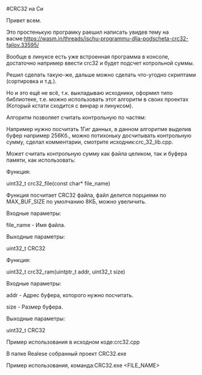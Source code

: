 ﻿#СRC32 на Си


Привет всем.

Это простенькую програмку раешил написать увидев тему на васме:https://wasm.in/threads/ischu-programmu-dlja-podscheta-crc32-fajlov.33595/

Вообще в линуксе есть уже встроенная программа в консоле, достаточно например ввести crc32 <FILENAME> и будет подсчет котрольной суммы.

Решил сделать такую-же, дальше можно сделать что-угодно скриптами (сортировка и т.д.).

Но и это ещё не всё, т.к. выкладываю исходники, оформил типо библиотеке, т.е. можно использовать этот алгоритм в своих проектах (Который кстати сходится с винрар и линуксом).

Алгоритм позволяет считать контрольную по частям:

Например нужно посчитать 1Гиг данных, в данном алгоритме выделив буфер например 256Кб., можно потихоньку досчитывать контрольную сумму, сделал комментарии, смотрите исходник:crc_32_lib.cpp.

Может считать контрольную сумму как файла целиком, так и буфера памяти, как использовать:

Функция:

uint32_t crc32_file(const char* file_name)

Функция посчитает CRC32 файла, файл делится порциями по MAX_BUF_SIZE по умолчанию 8КБ, можно увеличить.

Входные параметры:

file_name - Имя файла.

Выходные параметры:

uint32_t CRC32

Функция:

uint32_t crc32_ram(uintptr_t addr, uint32_t size)

Входные параметры:

addr - Адрес буфера, которого нужно посчитать.

size - Размер буфера.

Выходные параметры:

uint32_t CRC32

Пример использования в исходном коде:crc32.cpp

В папке Realese собранный проект CRC32.exe

Пример использования, команда:CRC32.exe <FILE_NAME>
